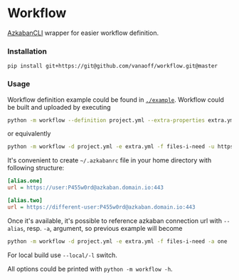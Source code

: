 # Workflow #

[AzkabanCLI](https://github.com/mtth/azkaban) wrapper for easier workflow definition.

### Installation ###

`pip install git+https://git@github.com/vanaoff/workflow.git@master`

### Usage ###

Workflow definition example could be found in [`./example`](https://github.com/vanaoff/workflow/tree/master/example).
Workflow could be built and uploaded by executing 
```bash
python -m workflow --definition project.yml --extra-properties extra.yml --files-to-upload files-i-need --azkaban-url https://user:P455w0rd@azkaban.domain.io:443
```
or equivalently
```bash
python -m workflow -d project.yml -e extra.yml -f files-i-need -u https://user:P455w0rd@azkaban.domain.io:443
```

It's convenient to create `~/.azkabanrc` file in your home directory with following structure:
```ini
[alias.one]
url = https://user:P455w0rd@azkaban.domain.io:443

[alias.two]
url = https://different-user:P455w0rd@azkaban.domain.io:443
```

Once it's available, it's possible to reference azkaban connection url with `--alias`, resp. `-a`, argument, so 
previous example will become
```bash
python -m workflow -d project.yml -e extra.yml -f files-i-need -a one 
``` 

For local build use `--local/-l` switch.

All options could be printed with `python -m workflow -h`.
